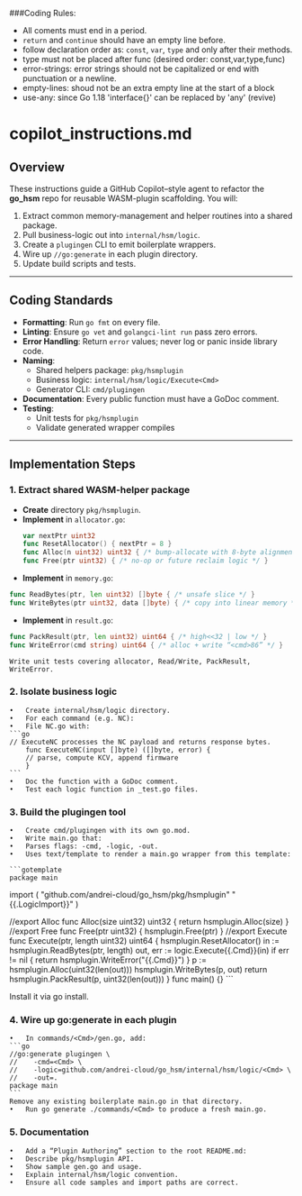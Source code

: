###Coding Rules:
* All coments must end in a period.
* ```return``` and ```continue``` should have an empty line before.
* follow declaration order as: ```const```, ```var```, ```type``` and only after their methods.
* type must not be placed after func (desired order: const,var,type,func)
* error-strings: error strings should not be capitalized or end with punctuation or a newline.
* empty-lines: shoud not be an extra empty line at the start of a block
* use-any: since Go 1.18 'interface{}' can be replaced by 'any' (revive)

# copilot_instructions.md

## Overview  
These instructions guide a GitHub Copilot–style agent to refactor the **go_hsm** repo for reusable WASM-plugin scaffolding. You will:

1. Extract common memory-management and helper routines into a shared package.  
2. Pull business-logic out into `internal/hsm/logic`.  
3. Create a `plugingen` CLI to emit boilerplate wrappers.  
4. Wire up `//go:generate` in each plugin directory.  
5. Update build scripts and tests.  

---

## Coding Standards  
- **Formatting**: Run `go fmt` on every file.  
- **Linting**: Ensure `go vet` and `golangci-lint run` pass zero errors.  
- **Error Handling**: Return `error` values; never log or panic inside library code.  
- **Naming**:  
  - Shared helpers package: `pkg/hsmplugin`  
  - Business logic: `internal/hsm/logic/Execute<Cmd>`  
  - Generator CLI: `cmd/plugingen`  
- **Documentation**: Every public function must have a GoDoc comment.  
- **Testing**:  
  - Unit tests for `pkg/hsmplugin`  
  - Validate generated wrapper compiles  

---

## Implementation Steps

### 1. Extract shared WASM-helper package  
- **Create** directory `pkg/hsmplugin`.  
- **Implement** in `allocator.go`:  
  ```go
  var nextPtr uint32
  func ResetAllocator() { nextPtr = 8 }
  func Alloc(n uint32) uint32 { /* bump-allocate with 8-byte alignment */ }
  func Free(ptr uint32) { /* no-op or future reclaim logic */ }
  ```
- **Implement** in `memory.go`:
```go
func ReadBytes(ptr, len uint32) []byte { /* unsafe slice */ }
func WriteBytes(ptr uint32, data []byte) { /* copy into linear memory */ }
```
- **Implement** in `result.go`:
```go
func PackResult(ptr, len uint32) uint64 { /* high<<32 | low */ }
func WriteError(cmd string) uint64 { /* alloc + write “<cmd>86” */ }
```
	Write unit tests covering allocator, Read/Write, PackResult, WriteError.

### 2. Isolate business logic
	•	Create internal/hsm/logic directory.
	•	For each command (e.g. NC):
	•	File NC.go with:
    ```go
    // ExecuteNC processes the NC payload and returns response bytes.
        func ExecuteNC(input []byte) ([]byte, error) {
        // parse, compute KCV, append firmware
        }
    ```
    •	Doc the function with a GoDoc comment.
	•	Test each logic function in _test.go files.

### 3. Build the plugingen tool
	•	Create cmd/plugingen with its own go.mod.
	•	Write main.go that:
	•	Parses flags: -cmd, -logic, -out.
	•	Uses text/template to render a main.go wrapper from this template:

    ```gotemplate
    package main

import (
  "github.com/andrei-cloud/go_hsm/pkg/hsmplugin"
  "{{.LogicImport}}"
)

//export Alloc
func Alloc(size uint32) uint32 { return hsmplugin.Alloc(size) }
//export Free
func Free(ptr uint32) { hsmplugin.Free(ptr) }
//export Execute
func Execute(ptr, length uint32) uint64 {
  hsmplugin.ResetAllocator()
  in := hsmplugin.ReadBytes(ptr, length)
  out, err := logic.Execute{{.Cmd}}(in)
  if err != nil {
    return hsmplugin.WriteError("{{.Cmd}}")
  }
  p := hsmplugin.Alloc(uint32(len(out)))
  hsmplugin.WriteBytes(p, out)
  return hsmplugin.PackResult(p, uint32(len(out)))
}
func main() {}
    ```

Install it via go install.

### 4. Wire up go:generate in each plugin
	•	In commands/<Cmd>/gen.go, add:
    ```go
    //go:generate plugingen \
    //    -cmd=<Cmd> \
    //    -logic=github.com/andrei-cloud/go_hsm/internal/hsm/logic/<Cmd> \
    //    -out=.
    package main
    ```
	Remove any existing boilerplate main.go in that directory.
	•	Run go generate ./commands/<Cmd> to produce a fresh main.go.

### 5. Documentation
	•	Add a “Plugin Authoring” section to the root README.md:
	•	Describe pkg/hsmplugin API.
	•	Show sample gen.go and usage.
	•	Explain internal/hsm/logic convention.
	•	Ensure all code samples and import paths are correct.